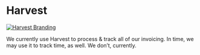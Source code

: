 # Harvest

[![Harvest Branding][producti]][product]

We currently use Harvest to process & track all of our invoicing. In time, we may use it to track time, as well. We don’t, currently.

[product]: https://hinesdigital.harvestapp.com
[producti]: http://d.pr/i/1kw0G/2MewFBCT+